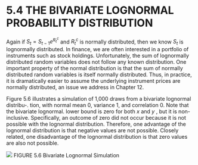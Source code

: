 # 5.4 THE BIVARIATE LOGNORMAL PROBABILITY DISTRIBUTION

Again if $S_{t}=S_{t-1}e^{R_{t}^{c}}$ and $R_{t}^{c}$ is normally distributed, then we know $S_{t}$ is lognormally distributed. In finance, we are often interested in a portfolio of instruments such as stock holdings. Unfortunately, the sum of lognormally distributed random variables does not follow any known distribution. One important property of the normal distribution is that the sum of normally distributed random variables is itself normally distributed. Thus, in practice, it is dramatically easier to assume the underlying instrument prices are normally distributed, an issue we address in Chapter 12.

Figure 5.6 illustrates a simulation of 1,000 draws from a bivariate lognormal distribu-. tion, with normal mean 0, variance 1, and correlation 0. Note that the bivariate lognormal. lower bound is zero for both $x$ and $y$ , but it is non-inclusive. Specifically, an outcome of zero did not occur because it is not possible with the lognormal distribution. Therefore, one advantage of the lognormal distribution is that negative values are not possible. Closely related, one disadvantage of the lognormal distribution is that zero values are also not possible.

![](790401a9c4eadb71215e4f5dc64a32acb81f57fea78bfbfc4c8c16d75ca99764.jpg)
FIGURE 5.6 Bivariate Lognormal Simulation
